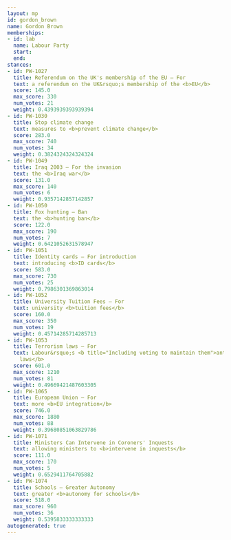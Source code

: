 ```yaml
---
layout: mp
id: gordon_brown
name: Gordon Brown
memberships:
- id: lab
  name: Labour Party
  start: 
  end: 
stances:
- id: PW-1027
  title: Referendum on the UK's membership of the EU — For
  text: a referendum on the UK&rsquo;s membership of the <b>EU</b>
  score: 145.0
  max_score: 330
  num_votes: 21
  weight: 0.4393939393939394
- id: PW-1030
  title: Stop climate change
  text: measures to <b>prevent climate change</b>
  score: 283.0
  max_score: 740
  num_votes: 34
  weight: 0.3824324324324324
- id: PW-1049
  title: Iraq 2003 — For the invasion
  text: the <b>Iraq war</b>
  score: 131.0
  max_score: 140
  num_votes: 6
  weight: 0.9357142857142857
- id: PW-1050
  title: Fox hunting — Ban
  text: the <b>hunting ban</b>
  score: 122.0
  max_score: 190
  num_votes: 7
  weight: 0.6421052631578947
- id: PW-1051
  title: Identity cards — For introduction
  text: introducing <b>ID cards</b>
  score: 583.0
  max_score: 730
  num_votes: 25
  weight: 0.7986301369863014
- id: PW-1052
  title: University Tuition Fees — For
  text: university <b>tuition fees</b>
  score: 160.0
  max_score: 350
  num_votes: 19
  weight: 0.45714285714285713
- id: PW-1053
  title: Terrorism laws — For
  text: Labour&rsquo;s <b title="Including voting to maintain them">anti-terrorism
    laws</b>
  score: 601.0
  max_score: 1210
  num_votes: 81
  weight: 0.49669421487603305
- id: PW-1065
  title: European Union — For
  text: more <b>EU integration</b>
  score: 746.0
  max_score: 1880
  num_votes: 88
  weight: 0.39680851063829786
- id: PW-1071
  title: Ministers Can Intervene in Coroners' Inquests
  text: allowing ministers to <b>intervene in inquests</b>
  score: 111.0
  max_score: 170
  num_votes: 5
  weight: 0.6529411764705882
- id: PW-1074
  title: Schools — Greater Autonomy
  text: greater <b>autonomy for schools</b>
  score: 518.0
  max_score: 960
  num_votes: 36
  weight: 0.5395833333333333
autogenerated: true
---
```

